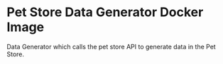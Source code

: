 # Pet Store Data Generator Docker Image

Data Generator which calls the pet store API to generate data in the Pet Store.
